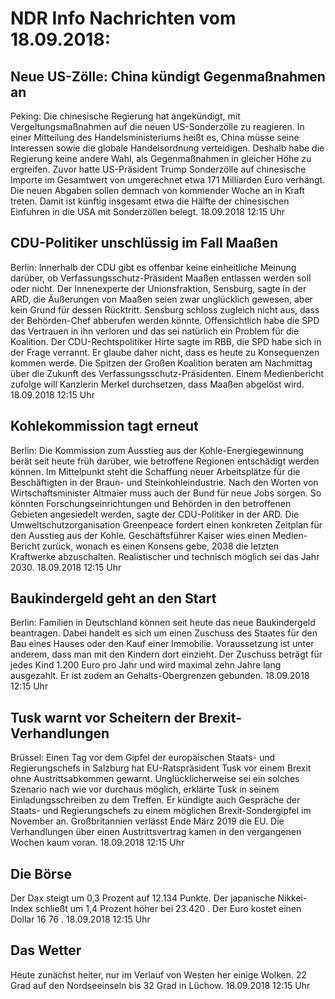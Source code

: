 # NDR Info Nachrichten vom 18.09.2018:


## Neue US-Zölle: China kündigt Gegenmaßnahmen an
Peking: Die chinesische Regierung hat angekündigt, mit Vergeltungsmaßnahmen auf die neuen US-Sonderzölle zu reagieren. In einer Mitteilung des Handelsministeriums heißt es, China müsse seine Interessen sowie die globale Handelsordnung verteidigen. Deshalb habe die Regierung keine andere Wahl, als Gegenmaßnahmen in gleicher Höhe zu ergreifen. Zuvor hatte US-Präsident Trump Sonderzölle auf chinesische Importe im Gesamtwert von umgerechnet etwa 171 Milliarden Euro verhängt. Die neuen Abgaben sollen demnach von kommender Woche an in Kraft treten. Damit ist künftig insgesamt etwa die Hälfte der chinesischen Einfuhren in die USA mit Sonderzöllen belegt. 18.09.2018 12:15 Uhr 

## CDU-Politiker unschlüssig im Fall Maaßen
Berlin: Innerhalb der CDU gibt es offenbar keine einheitliche Meinung darüber, ob Verfassungsschutz-Präsident Maaßen entlassen werden soll oder nicht. Der Innenexperte der Unionsfraktion, Sensburg, sagte in der ARD, die Äußerungen von Maaßen seien zwar unglücklich gewesen, aber kein Grund für dessen Rücktritt. Sensburg schloss zugleich nicht aus, dass der Behörden-Chef abberufen werden könnte. Offensichtlich habe die SPD das Vertrauen in ihn verloren und das sei natürlich ein Problem für die Koalition. Der CDU-Rechtspolitiker Hirte sagte im RBB, die SPD habe sich in der Frage verrannt. Er glaube daher nicht, dass es heute zu Konsequenzen kommen werde. Die Spitzen der Großen Koalition beraten am Nachmittag über die Zukunft des Verfassungsschutz-Präsidenten. Einem Medienbericht zufolge will Kanzlerin Merkel durchsetzen, dass Maaßen abgelöst wird. 18.09.2018 12:15 Uhr 

## Kohlekommission tagt erneut
Berlin: Die Kommission zum Ausstieg aus der Kohle-Energiegewinnung berät seit heute früh darüber, wie betroffene Regionen entschädigt werden können. Im Mittelpunkt steht die Schaffung neuer Arbeitsplätze für die Beschäftigten in der Braun- und Steinkohleindustrie. Nach den Worten von Wirtschaftsminister Altmaier muss auch der Bund für neue Jobs sorgen. So könnten Forschungseinrichtungen und Behörden in den betroffenen Gebieten angesiedelt werden, sagte der CDU-Politiker in der ARD. Die Umweltschutzorganisation Greenpeace fordert einen konkreten Zeitplan für den Ausstieg aus der Kohle. Geschäftsführer Kaiser wies einen Medien-Bericht zurück, wonach es einen Konsens gebe, 2038 die letzten Kraftwerke abzuschalten. Realistischer und technisch möglich sei das Jahr 2030. 18.09.2018 12:15 Uhr 

## Baukindergeld geht an den Start
Berlin: Familien in Deutschland können seit heute das neue Baukindergeld beantragen. Dabei handelt es sich um einen Zuschuss des Staates für den Bau eines Hauses oder den Kauf einer Immobilie. Voraussetzung ist unter anderem, dass man mit den Kindern dort einzieht. Der Zuschuss beträgt für jedes Kind 1.200 Euro pro Jahr und wird maximal zehn Jahre lang ausgezahlt. Er ist zudem an Gehalts-Obergrenzen gebunden. 18.09.2018 12:15 Uhr 

## Tusk warnt vor Scheitern der Brexit-Verhandlungen
Brüssel:          Einen Tag vor dem Gipfel der europäischen Staats- und Regierungschefs in Salzburg hat EU-Ratspräsident Tusk vor einem Brexit ohne Austrittsabkommen gewarnt. Unglücklicherweise sei ein solches Szenario nach wie vor durchaus möglich, erklärte Tusk in seinem  Einladungsschreiben zu dem Treffen. Er kündigte auch Gespräche der Staats- und Regierungschefs zu einem möglichen Brexit-Sondergipfel im November an. Großbritannien verlässt Ende März 2019 die EU. Die Verhandlungen über einen Austrittsvertrag kamen in den vergangenen Wochen kaum voran. 18.09.2018 12:15 Uhr 

## Die Börse
Der Dax steigt um  0,3  Prozent auf  12.134  Punkte. Der japanische Nikkei-Index schließt um  1,4 Prozent höher bei  23.420 . Der Euro kostet einen Dollar  16 76 . 18.09.2018 12:15 Uhr 

## Das Wetter
Heute zunächst heiter, nur im Verlauf von Westen her einige Wolken. 22 Grad auf den Nordseeinseln bis 32 Grad in Lüchow. 18.09.2018 12:15 Uhr 
